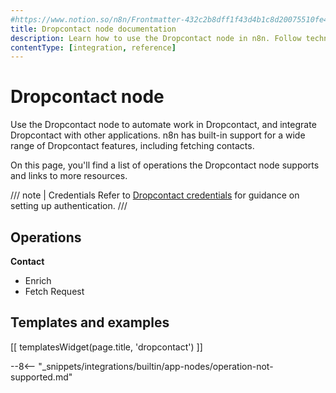 ```yaml
---
#https://www.notion.so/n8n/Frontmatter-432c2b8dff1f43d4b1c8d20075510fe4
title: Dropcontact node documentation
description: Learn how to use the Dropcontact node in n8n. Follow technical documentation to integrate Dropcontact node into your workflows.
contentType: [integration, reference]
---
```


# Dropcontact node

Use the Dropcontact node to automate work in Dropcontact, and integrate Dropcontact with other applications. n8n has built-in support for a wide range of Dropcontact features, including  fetching contacts. 

On this page, you'll find a list of operations the Dropcontact node supports and links to more resources.

/// note | Credentials
Refer to [Dropcontact credentials](/integrations/builtin/credentials/dropcontact.md) for guidance on setting up authentication. 
///

## Operations

**Contact**
- Enrich
- Fetch Request

## Templates and examples

<!-- see https://www.notion.so/n8n/Pull-in-templates-for-the-integrations-pages-37c716837b804d30a33b47475f6e3780 -->
[[ templatesWidget(page.title, 'dropcontact') ]]

--8<-- "_snippets/integrations/builtin/app-nodes/operation-not-supported.md"


